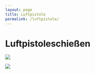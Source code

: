 ```yaml
---
layout: page
title: Luftpistole
permalink: /luftpistole/
---
```

# Luftpistoleschießen



![](/images/uploads/dsc03326.jpg)

![](/images/uploads/dsc03410.jpg)